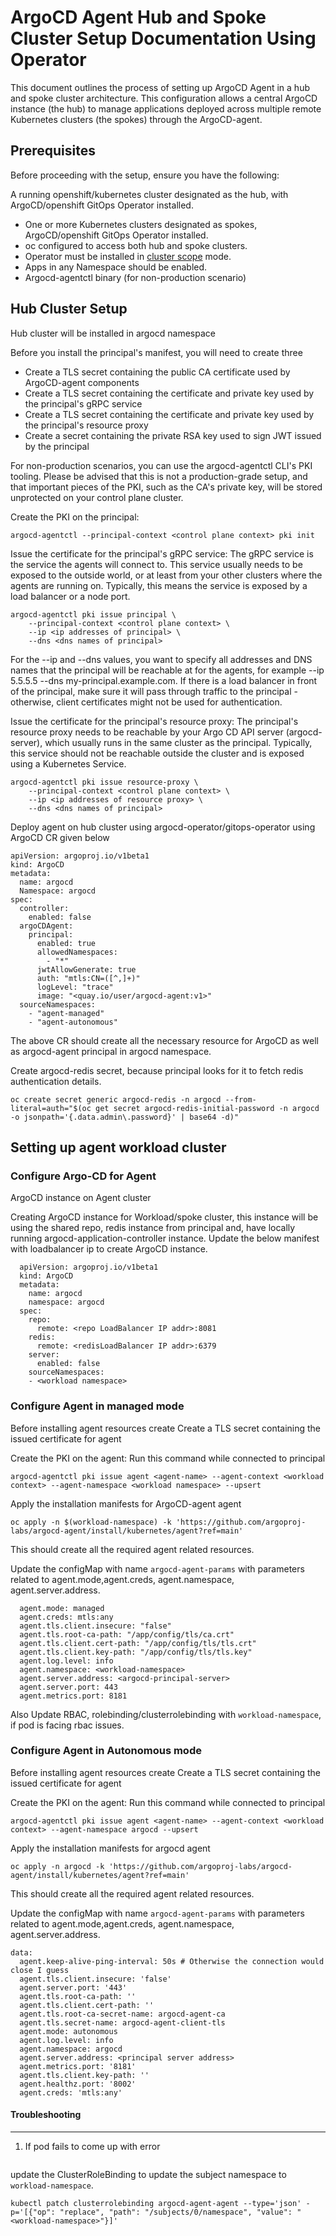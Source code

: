# ArgoCD Agent Hub and Spoke Cluster Setup Documentation Using Operator
This document outlines the process of setting up ArgoCD Agent in a hub and spoke cluster architecture. This configuration allows a central ArgoCD instance (the hub) to manage applications deployed across multiple remote Kubernetes clusters (the spokes) through the ArgoCD-agent.
## Prerequisites
Before proceeding with the setup, ensure you have the following:

A running openshift/kubernetes cluster designated as the hub, with ArgoCD/openshift GitOps Operator installed.

- One or more Kubernetes clusters designated as spokes, ArgoCD/openshift GitOps Operator installed.
- oc configured to access both hub and spoke clusters.
- Operator must be installed in [cluster scope](https://argocd-operator.readthedocs.io/en/stable/usage/basics/#cluster-scoped-instance) mode.
- Apps in any Namespace should be enabled.
- Argocd-agentctl binary (for non-production scenario)


## Hub Cluster Setup

Hub cluster will be installed in argocd namespace

Before you install the principal's manifest, you will need to create three
- Create a TLS secret containing the public CA certificate used by ArgoCD-agent components
- Create a TLS secret containing the certificate and private key used by the principal's gRPC service
- Create a TLS secret containing the certificate and private key used by the principal's resource proxy
- Create a secret containing the private RSA key used to sign JWT issued by the principal

For non-production scenarios, you can use the argocd-agentctl CLI's PKI tooling. Please be advised that this is not a production-grade setup, and that important pieces of the PKI, such as the CA's private key, will be stored unprotected on your control plane cluster.

Create the PKI on the principal:

```
argocd-agentctl --principal-context <control plane context> pki init
```

Issue the certificate for the principal's gRPC service:
The gRPC service is the service the agents will connect to. This service usually needs to be exposed to the outside world, or at least from your other clusters where the agents are running on. Typically, this means the service is exposed by a load balancer or a node port.

```
argocd-agentctl pki issue principal \
    --principal-context <control plane context> \
    --ip <ip addresses of principal> \
    --dns <dns names of principal>
```

For the --ip and --dns values, you want to specify all addresses and DNS names that the principal will be reachable at for the agents, for example --ip 5.5.5.5 --dns my-principal.example.com. If there is a load balancer in front of the principal, make sure it will pass through traffic to the principal - otherwise, client certificates might not be used for authentication.

Issue the certificate for the principal's resource proxy:
The principal's resource proxy needs to be reachable by your Argo CD API server (argocd-server), which usually runs in the same cluster as the principal. Typically, this service should not be reachable outside the cluster and is exposed using a Kubernetes Service.

```
argocd-agentctl pki issue resource-proxy \
    --principal-context <control plane context> \
    --ip <ip addresses of resource proxy> \
    --dns <dns names of principal>
```

Deploy agent on hub cluster using argocd-operator/gitops-operator using ArgoCD CR given below


```
apiVersion: argoproj.io/v1beta1
kind: ArgoCD
metadata:
  name: argocd
  Namespace: argocd
spec:
  controller:
    enabled: false
  argoCDAgent:
    principal:
      enabled: true
      allowedNamespaces: 
        - "*"
      jwtAllowGenerate: true
      auth: "mtls:CN=([^,]+)"
      logLevel: "trace"
      image: "<quay.io/user/argocd-agent:v1>"
  sourceNamespaces:
    - "agent-managed"
    - "agent-autonomous"  					
```

The above CR should create all the necessary resource for ArgoCD as well as argocd-agent principal in argocd namespace.

Create argocd-redis secret, because principal looks for it to fetch redis authentication details.

```
oc create secret generic argocd-redis -n argocd --from-literal=auth="$(oc get secret argocd-redis-initial-password -n argocd -o jsonpath='{.data.admin\.password}' | base64 -d)"
```

## Setting up agent workload cluster 

### Configure Argo-CD for Agent 
 
ArgoCD instance on Agent cluster

Creating ArgoCD instance for Workload/spoke cluster, this instance will be using the shared repo, redis instance from principal and, have locally running argocd-application-controller instance.
Update the below manifest with loadbalancer ip to create ArgoCD instance. 
```
  apiVersion: argoproj.io/v1beta1
  kind: ArgoCD
  metadata:
    name: argocd
    namespace: argocd
  spec:
    repo:
      remote: <repo LoadBalancer IP addr>:8081
    redis:
      remote: <redisLoadBalancer IP addr>:6379
    server:
      enabled: false
    sourceNamespaces:
    - <workload namespace>
```

### Configure Agent in managed mode

Before installing agent resources create 
Create a TLS secret containing the issued certificate for agent

Create the PKI on the agent:
Run this command while connected to principal
```
argocd-agentctl pki issue agent <agent-name> --agent-context <workload context> --agent-namespace <workload namespace> --upsert
```

Apply the installation manifests for ArgoCD-agent agent
```
oc apply -n $(workload-namespace) -k 'https://github.com/argoproj-labs/argocd-agent/install/kubernetes/agent?ref=main'
```
This should create all the required agent related resources.

Update the configMap with name `argocd-agent-params`  with parameters related to agent.mode,agent.creds, agent.namespace, agent.server.address.	
```
  agent.mode: managed
  agent.creds: mtls:any
  agent.tls.client.insecure: "false"
  agent.tls.root-ca-path: "/app/config/tls/ca.crt"
  agent.tls.client.cert-path: "/app/config/tls/tls.crt"
  agent.tls.client.key-path: "/app/config/tls/tls.key"
  agent.log.level: info
  agent.namespace: <workload-namespace>
  agent.server.address: <argocd-principal-server>
  agent.server.port: 443
  agent.metrics.port: 8181
```
Also Update RBAC, rolebinding/clusterrolebinding with `workload-namespace`, if pod is facing rbac issues. 



### Configure Agent in Autonomous mode

Before installing agent resources create 
Create a TLS secret containing the issued certificate for agent

Create the PKI on the agent:
Run this command while connected to principal
```
argocd-agentctl pki issue agent <agent-name> --agent-context <workload context> --agent-namespace argocd --upsert
```

Apply the installation manifests for argocd agent
```
oc apply -n argocd -k 'https://github.com/argoproj-labs/argocd-agent/install/kubernetes/agent?ref=main'
```
This should create all the required agent related resources.

Update the configMap with name `argocd-agent-params`  with parameters related to agent.mode,agent.creds, agent.namespace, agent.server.address.
```
data:
  agent.keep-alive-ping-interval: 50s # Otherwise the connection would close I guess
  agent.tls.client.insecure: 'false' 
  agent.server.port: '443'
  agent.tls.root-ca-path: ''
  agent.tls.client.cert-path: ''
  agent.tls.root-ca-secret-name: argocd-agent-ca
  agent.tls.secret-name: argocd-agent-client-tls
  agent.mode: autonomous
  agent.log.level: info
  agent.namespace: argocd
  agent.server.address: <principal server address>
  agent.metrics.port: '8181'
  agent.tls.client.key-path: ''
  agent.healthz.port: '8002'
  agent.creds: 'mtls:any'
```


#### Troubleshooting 
___

1. If pod fails to come up with error
```
```

update the ClusterRoleBinding to update the subject namespace to `workload-namespace`.

```
kubectl patch clusterrolebinding argocd-agent-agent --type='json' -p='[{"op": "replace", "path": "/subjects/0/namespace", "value": "<workload-namespace>"}]'
```
